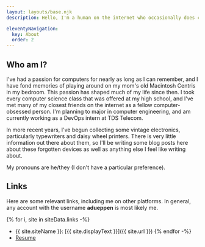 ```yaml
---
layout: layouts/base.njk
description: Hello, I'm a human on the internet who occasionally does cool projects.

eleventyNavigation:
  key: About
  order: 2
---
```

## Who am I?

I've had a passion for computers for nearly as long as I can remember, and I have fond memories of playing around on my
mom's old Macintosh Centris in my bedroom. This passion has shaped much of my life since then. I took every computer
science class that was offered at my high school, and I've met many of my closest friends on the internet as a fellow
computer-obsessed person. I'm planning to major in computer engineering, and am currently working as a DevOps intern at
TDS Telecom.

In more recent years, I've begun collecting some vintage electronics, particularly typewriters and daisy wheel printers.
There is very little information out there about them, so I'll be writing some blog posts here about these forgotten
devices as well as anything else I feel like writing about.

My pronouns are he/they (I don't have a particular preference).

## Links

Here are some relevant links, including me on other platforms. In general, any account with the username **adueppen**
is most likely me.

{% for i, site in siteData.links -%}
- {{ site.siteName }}: [{{ site.displayText }}]({{ site.url }})
{% endfor -%}
- [Resume](/resume.pdf)
